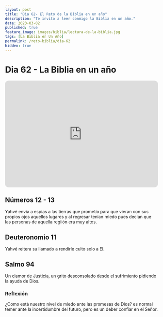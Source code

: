 ```yaml
---
layout: post
title: "Dia 62- El Reto de la Biblia en un año"
description: "Te invito a leer conmigo la Biblia en un año."
date: 2023-03-02
published: true
feature_image: images/biblia/lectura-de-la-biblia.jpg
tags: [La Biblia en Un Año]
permalink: /reto-biblia/dia-62
hidden: true
---
```


# Dia 62 - La Biblia en un año
<iframe style="border-radius:12px" src="https://open.spotify.com/embed/episode/3Qb92vKdf3BilyWlhrONUs?utm_source=generator" width="100%" height="352" frameBorder="0" allowfullscreen="" allow="autoplay; clipboard-write; encrypted-media; fullscreen; picture-in-picture" loading="lazy"></iframe>

## Números 12 - 13
Yahvé envia a espias a las tierras que prometío para que vieran con sus propios ojos aquellos lugares y al regresar tenian miedo pues decian que las personas de aquella regiión era muy altos.

## Deuteronomio 11
Yahvé reitera su llamado a rendirle culto solo a El.

## Salmo 94
Un clamor de Justicia, un grito desconsolado desde el sufrimiento pidiendo la ayuda de Dios.

### Reflexión
¿Como está nuestro nivel de miedo ante las promesas de Dios? es normal temer ante la incertidumbre del futuro, pero es un deber confiar en el Señor.



